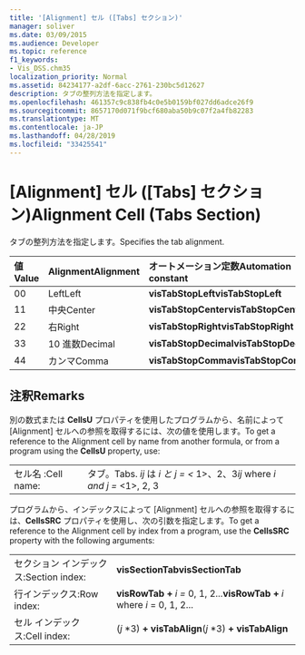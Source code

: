 ```yaml
---
title: '[Alignment] セル ([Tabs] セクション)'
manager: soliver
ms.date: 03/09/2015
ms.audience: Developer
ms.topic: reference
f1_keywords:
- Vis_DSS.chm35
localization_priority: Normal
ms.assetid: 84234177-a2df-6acc-2761-230bc5d12627
description: タブの整列方法を指定します。
ms.openlocfilehash: 461357c9c838fb4c0e5b0159bf027dd6adce26f9
ms.sourcegitcommit: 8657170d071f9bcf680aba50b9c07f2a4fb82283
ms.translationtype: MT
ms.contentlocale: ja-JP
ms.lasthandoff: 04/28/2019
ms.locfileid: "33425541"
---
```

# <a name="alignment-cell-tabs-section"></a><span data-ttu-id="9b53a-103">[Alignment] セル ([Tabs] セクション)</span><span class="sxs-lookup"><span data-stu-id="9b53a-103">Alignment Cell (Tabs Section)</span></span>

<span data-ttu-id="9b53a-104">タブの整列方法を指定します。</span><span class="sxs-lookup"><span data-stu-id="9b53a-104">Specifies the tab alignment.</span></span>
  
|<span data-ttu-id="9b53a-105">**値**</span><span class="sxs-lookup"><span data-stu-id="9b53a-105">**Value**</span></span>|<span data-ttu-id="9b53a-106">**Alignment**</span><span class="sxs-lookup"><span data-stu-id="9b53a-106">**Alignment**</span></span>|<span data-ttu-id="9b53a-107">**オートメーション定数**</span><span class="sxs-lookup"><span data-stu-id="9b53a-107">**Automation constant**</span></span>|
|:-----|:-----|:-----|
| <span data-ttu-id="9b53a-108">0</span><span class="sxs-lookup"><span data-stu-id="9b53a-108">0</span></span>  <br/> | <span data-ttu-id="9b53a-109">Left</span><span class="sxs-lookup"><span data-stu-id="9b53a-109">Left</span></span>  <br/> |<span data-ttu-id="9b53a-110">**visTabStopLeft**</span><span class="sxs-lookup"><span data-stu-id="9b53a-110">**visTabStopLeft**</span></span> <br/> |
| <span data-ttu-id="9b53a-111">1</span><span class="sxs-lookup"><span data-stu-id="9b53a-111">1</span></span>  <br/> | <span data-ttu-id="9b53a-112">中央</span><span class="sxs-lookup"><span data-stu-id="9b53a-112">Center</span></span>  <br/> |<span data-ttu-id="9b53a-113">**visTabStopCenter**</span><span class="sxs-lookup"><span data-stu-id="9b53a-113">**visTabStopCenter**</span></span> <br/> |
| <span data-ttu-id="9b53a-114">2</span><span class="sxs-lookup"><span data-stu-id="9b53a-114">2</span></span>  <br/> | <span data-ttu-id="9b53a-115">右</span><span class="sxs-lookup"><span data-stu-id="9b53a-115">Right</span></span>  <br/> |<span data-ttu-id="9b53a-116">**visTabStopRight**</span><span class="sxs-lookup"><span data-stu-id="9b53a-116">**visTabStopRight**</span></span> <br/> |
| <span data-ttu-id="9b53a-117">3</span><span class="sxs-lookup"><span data-stu-id="9b53a-117">3</span></span>  <br/> | <span data-ttu-id="9b53a-118">10 進数</span><span class="sxs-lookup"><span data-stu-id="9b53a-118">Decimal</span></span>  <br/> |<span data-ttu-id="9b53a-119">**visTabStopDecimal**</span><span class="sxs-lookup"><span data-stu-id="9b53a-119">**visTabStopDecimal**</span></span> <br/> |
| <span data-ttu-id="9b53a-120">4</span><span class="sxs-lookup"><span data-stu-id="9b53a-120">4</span></span>  <br/> | <span data-ttu-id="9b53a-121">カンマ</span><span class="sxs-lookup"><span data-stu-id="9b53a-121">Comma</span></span>  <br/> |<span data-ttu-id="9b53a-122">**visTabStopComma**</span><span class="sxs-lookup"><span data-stu-id="9b53a-122">**visTabStopComma**</span></span> <br/> |
   
## <a name="remarks"></a><span data-ttu-id="9b53a-123">注釈</span><span class="sxs-lookup"><span data-stu-id="9b53a-123">Remarks</span></span>

<span data-ttu-id="9b53a-124">別の数式または **CellsU** プロパティを使用したプログラムから、名前によって [Alignment] セルへの参照を取得するには、次の値を使用します。</span><span class="sxs-lookup"><span data-stu-id="9b53a-124">To get a reference to the Alignment cell by name from another formula, or from a program using the **CellsU** property, use:</span></span> 
  
|||
|:-----|:-----|
| <span data-ttu-id="9b53a-125">セル名 :</span><span class="sxs-lookup"><span data-stu-id="9b53a-125">Cell name:</span></span>  <br/> | <span data-ttu-id="9b53a-126">タブ。</span><span class="sxs-lookup"><span data-stu-id="9b53a-126">Tabs.</span></span>  <span data-ttu-id="9b53a-127">*ij*            は  *i と j = <*  1>、2、3</span><span class="sxs-lookup"><span data-stu-id="9b53a-127">*ij*            where  *i and j =*  <1>, 2, 3</span></span>  <br/> |
   
<span data-ttu-id="9b53a-128">プログラムから、インデックスによって [Alignment] セルへの参照を取得するには、**CellsSRC** プロパティを使用し、次の引数を指定します。</span><span class="sxs-lookup"><span data-stu-id="9b53a-128">To get a reference to the Alignment cell by index from a program, use the **CellsSRC** property with the following arguments:</span></span> 
  
|||
|:-----|:-----|
| <span data-ttu-id="9b53a-129">セクション インデックス:</span><span class="sxs-lookup"><span data-stu-id="9b53a-129">Section index:</span></span>  <br/> |<span data-ttu-id="9b53a-130">**visSectionTab**</span><span class="sxs-lookup"><span data-stu-id="9b53a-130">**visSectionTab**</span></span> <br/> |
| <span data-ttu-id="9b53a-131">行インデックス:</span><span class="sxs-lookup"><span data-stu-id="9b53a-131">Row index:</span></span>  <br/> |<span data-ttu-id="9b53a-132">**visRowTab +** *i*            *=*  0, 1, 2...</span><span class="sxs-lookup"><span data-stu-id="9b53a-132">**visRowTab +** *i*            where  *i*  = 0, 1, 2...</span></span>  <br/> |
| <span data-ttu-id="9b53a-133">セル インデックス:</span><span class="sxs-lookup"><span data-stu-id="9b53a-133">Cell index:</span></span>  <br/> | <span data-ttu-id="9b53a-134">(*j*  \*3) **+ visTabAlign**</span><span class="sxs-lookup"><span data-stu-id="9b53a-134">(*j*  \*3) **+ visTabAlign**</span></span> <br/> |
   

